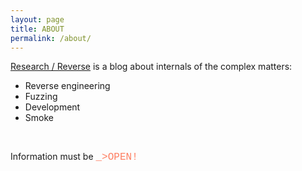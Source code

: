 ```yaml
---
layout: page
title: ABOUT
permalink: /about/
---
```


[Research / Reverse](https://github.com/safesws) is a blog about internals of the complex matters:
- Reverse engineering
- Fuzzing
- Development
- Smoke
<br>

Information must be <span style="margin-left: auto; text-align: right; color: #fe7e61; font-size: 16px; font-style: bold; font-family: Courier"> _>OPEN!</span>
